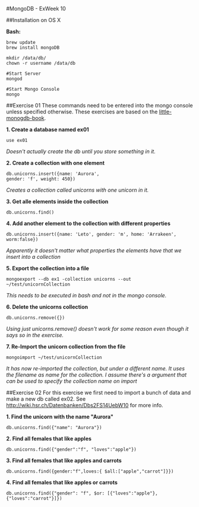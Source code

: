 #MongoDB - ExWeek 10

##Installation on OS X

**Bash:**

	brew update
	brew install mongoDB
	
	mkdir /data/db/
	chown -r username /data/db
	
	#Start Server
	mongod
	
	#Start Mongo Console
	mongo
	
##Exercise 01
These commands need to be entered into the mongo console unless specified otherwise. These exercises are based on the [little-monogdb-book](https://github.com/karlseguin/the-little-mongodb-book/blob/master/en/mongodb.markdown).

**1. Create a database named ex01**

	use ex01
*Doesn't actually create the db until you store something in it.*

**2. Create a collection with one element**

	db.unicorns.insert({name: 'Aurora',
    gender: 'f', weight: 450})
*Creates a collection called unicorns with one unicorn in it.*

**3. Get alle elements inside the collection**
	
	db.unicorns.find()
	
**4. Add another element to the collection with different properties**

	db.unicorns.insert({name: 'Leto', gender: 'm', home: 'Arrakeen', worm:false})
*Apparently it doesn't matter what properties the elements have that we insert into a collection*

**5. Export the collection into a file**

	mongoexport --db ex1 -collection unicorns --out ~/test/unicornCollection
*This needs to be executed in bash and not in the mongo console.*

**6. Delete the unicorns collection**

	db.unicorns.remove({})
*Using just unicorns.remove() doesn't work for some reason even though it says so in the exercise.*

**7. Re-Import the unicorn collection from the file**

	mongoimport ~/test/unicornCollection
*It has now re-imported the collection, but under a different name. It uses the filename as name for the collection. I assume there's a argument that can be used to specify the collection name on import*

##Exercise 02
For this exercise we first need to import a bunch of data and make a new db called ex02. See http://wiki.hsr.ch/Datenbanken/Dbs2FS14UebW10 for more info.

**1. Find the unicorn with the name "Aurora"**

	db.unicorns.find({"name": "Aurora"})

**2. Find all females that like apples**
	
	db.unicorns.find({"gender":"f", "loves":"apple"})
	
**3. Find all females that like apples and carrots**
	
	db.unicorns.find({gender:"f",loves:{ $all:["apple","carrot"]}})
	
**4. Find all females that like apples or carrots**

	db.unicorns.find({"gender": "f", $or: [{"loves":"apple"}, {"loves":"carrot"}]})